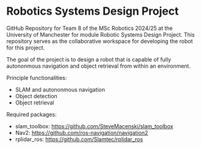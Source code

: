 # Robotics Systems Design Project

GitHub Repository for Team 8 of the MSc Robotics 2024/25 at the University of Manchester for module Robotic Systems Design Project.
This repository serves as the collaborative workspace for developing the robot for this project.

The goal of the project is to design a robot that is capable of fully autononmous navigation and object retrieval from within an environment.

Principle functionalities:
- SLAM and autononmous navigation
- Object detection
- Object retrieval

Required packages:
- slam_toolbox: https://github.com/SteveMacenski/slam_toolbox
- Nav2: https://github.com/ros-navigation/navigation2
- rplidar_ros: https://github.com/Slamtec/rplidar_ros
